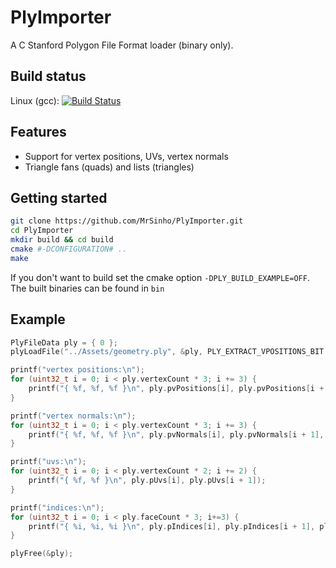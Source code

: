 # PlyImporter

A C Stanford Polygon File Format loader (binary only).
 
## Build status

Linux (gcc): [![Build Status](https://travis-ci.com/MrSinho/PlyImporter.svg?token=WEQzvPex7Gf2cPScBckx&branch=main)](https://travis-ci.com/MrSinho/PlyImporter)

## Features

 * Support for vertex positions, UVs, vertex normals  
 * Triangle fans (quads) and lists (triangles)

## Getting started

```bash
git clone https://github.com/MrSinho/PlyImporter.git
cd PlyImporter
mkdir build && cd build
cmake #-DCONFIGURATION# ..
make
```
If you don't want to build set the cmake option `-DPLY_BUILD_EXAMPLE=OFF`. 
The built binaries can be found in `bin`

## Example

```c
PlyFileData ply = { 0 };
plyLoadFile("../Assets/geometry.ply", &ply, PLY_EXTRACT_VPOSITIONS_BIT | PLY_EXTRACT_UVS_BIT | PLY_EXTRACT_VNORMALS_BIT);

printf("vertex positions:\n");
for (uint32_t i = 0; i < ply.vertexCount * 3; i += 3) {
	printf("{ %f, %f, %f }\n", ply.pvPositions[i], ply.pvPositions[i + 1], ply.pvPositions[i + 2]);
}

printf("vertex normals:\n");
for (uint32_t i = 0; i < ply.vertexCount * 3; i += 3) {
	printf("{ %f, %f, %f }\n", ply.pvNormals[i], ply.pvNormals[i + 1], ply.pvNormals[i + 2]);
}

printf("uvs:\n");
for (uint32_t i = 0; i < ply.vertexCount * 2; i += 2) {
	printf("{ %f, %f }\n", ply.pUvs[i], ply.pUvs[i + 1]);
}

printf("indices:\n");
for (uint32_t i = 0; i < ply.faceCount * 3; i+=3) {
	printf("{ %i, %i, %i }\n", ply.pIndices[i], ply.pIndices[i + 1], ply.pIndices[i + 2]);
}

plyFree(&ply);
```
